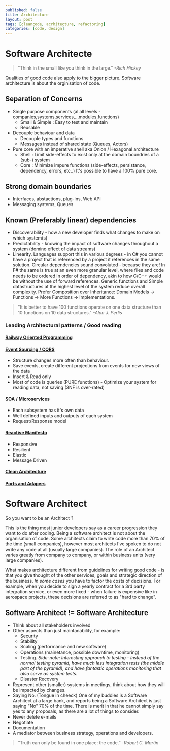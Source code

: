 ```yaml
---
published: false
title: Architecture
layout: post
tags: [cleancode, acrhitecture, refactoring]
categories: [code, design]
---
```

# Software Architecte

>  "Think in the small like you think in the large." _-Rich Hickey_

Qualities of good code also apply to the bigger picture. Software architecture is about the orginisation of code.

## Separation of Concerns

 * Single purpose components (al all levels - companies,systems,services,..,modules,functions)
   * Small & Simple : Easy to test and maintain
   * Reusable
 * Decouple behaviour and data  
   * Decouple types and functions
   * Messages instead of shared state (Queues, Actors)
 * Pure core with an imperative shell aka Onion / Hexagonal architecture
   * Shell : Limit side-effects to exist only at the domain boundries of a (sub-) system
   * Core  : Minimize impure functions (side-effects, persistance, dependency, errors, etc..) It's possible to have a 100% pure core. 

## Strong domain boundaries
 * Interfaces, abstactions, plug-ins, Web API
 * Messaging systems, Queues
   
## Known (Preferably linear) dependencies
 * Discoverability - how a new developer finds what changes to make on which system(s)
 * Predictability - knowing the impact of software changes throughout a system (domino effect of data streams)
 * Linearity. Languages support this in various degrees - in C# you cannot have a project that is referenced by a project it references in the same solution. Circular dependencies sound convoluted - because they are! In F# the same is true at an even more granular level, where files and code needs to be ordered in order of dependency, akin to how C/C++ would be without the use of forward references. Generic functions and Simple datastructures at the highest level of the system reduce overall complexity. Prefer Composition over Inheritance: Domain Models -> Functions -> More Functions -> Implementations.
 
>  "It is better to have 100 functions operate on one data structure than 10 functions on 10 data structures." _-Alan J. Perlis_

### Leading Architectural patterns / Good reading

#### [Railway Oriented Programming](https://fsharpforfunandprofit.com/rop/)
#### [Event Sourcing / CQRS](http://cqrs.nu/Faq)
   * Structure changes more often than behaviour.
   * Save events, create different projections from events for new views of the data
   * Insert & Read only
   * Most of code is queries (PURE functions) - Optimize your system for reading data, not saving (3NF is over-rated)
#### SOA / Microservices
  * Each subsystem has it's own data
  * Well defined inputs and outputs of each system
  * Request/Response model
#### [Reactive Manifesto](http://www.reactivemanifesto.org/)
 * Responsive
 * Resilient
 * Elastic
 * Message Driven
#### [Clean Architecture](https://8thlight.com/blog/uncle-bob/2012/08/13/the-clean-architecture.html)
#### [Ports and Adapers](http://blog.ploeh.dk/2016/03/18/functional-architecture-is-ports-and-adapters/)

# Software Architect

So you want to be an Architect ?

This is the thing most junior developers say as a career progression they want to do after coding. Being a software architect is not about the organisation of code. Some architects claim to write code more than 70% of the time (small companies), however most architects I've spoken to do not write any code at all (usually large companies). The role of an Architect varies greatly from company to company, or within business units (very large companies).
 
What makes architecture different from guidelines for writing good code - is that you give thought of the other services, goals and strategic direction of the business. *In some cases* you have to factor the costs of decisions. For example, when you decide to sign a yearly contract for a 3rd party integration service, or even more fixed - when failure is expensive like in aerospace projects, these decisions are referred to as "hard to change".
 
 ## Software Architect != Software Architecture
 * Think about all stakeholders involved
 * Other aspects than just maintanability, for example:
   * Security
   * Stability
   * Scaling (performance and new software)
   * Operations (mainetance, possible downtime, monitoring)
   * Testing. *Side-note: Interesting approach to testing - Instead of the normal testing pyramid, have much less integration tests (the middle part of the pyramid), and have fantastic operations monitoring that also serve as system tests.*
   * Disaster Recovery   
 * Represent other (smaller) systems in meetings, think about how they will be impacted by changes.
 * Saying No. (Tongue in cheeck) One of my buddies is a Software Architect at a large bank, and reports being a Software Architect is just saying "No" 70% of the time. There is merit in that he cannot simply say yes to any proposals, as there are a lot of things to consider.
 * Never delete e-mails
 * Negotiate
 * Documentation
 * A mediator between business strategy, operations and developers.

> “Truth can only be found in one place: the code.” -_Robert C. Martin_
